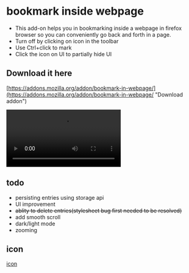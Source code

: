 # bookmark inside webpage

* This add-on helps you in bookmarking inside a webpage in firefox browser so you can conveniently go back and forth in a page.
* Turn off by clicking on icon in the toolbar
* Use Ctrl+click to mark
* Click the icon on UI to partially hide UI

## Download it here
[https://addons.mozilla.org/addon/bookmark-in-webpage/](https://addons.mozilla.org/addon/bookmark-in-webpage/ "Download addon")

![Working of the Firefox Addon](./directory/output.mp4)

## todo
* persisting entries using storage api
* UI improvement
* ~~ablity to delete entries(stylesheet bug first needed to be resolved)~~
* add smooth scroll
* dark/light mode
* zooming

## icon 
[icon](https://maps.google.com/mapfiles/kml/pushpin/ylw-pushpin.png "an icon")

